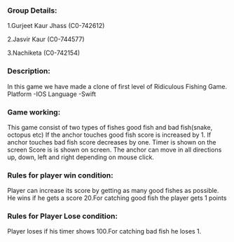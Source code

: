 ### Group Details:

  1.Gurjeet Kaur Jhass (C0-742612)
  
  2.Jasvir Kaur (C0-744577)
  
  3.Nachiketa  (C0-742154)

### Description:
In this game we have made a clone of first level of Ridiculous Fishing Game.
Platform -IOS
Language -Swift

### Game working:
This game consist of two types of fishes good fish and bad fish(snake, octopus etc)
If the anchor touches good fish score is increased by 1. If anchor touches bad fish score decreases by one.
Timer is shown on the screen
Score is   is shown on screen.
The anchor can move in all directions up, down, left and right depending on mouse  click.

### Rules for player win condition:
Player can increase its score by getting as many good fishes as possible. He wins if he gets a score 20.For catching good fish the player gets 1 points 

### Rules for Player Lose condition:
Player loses if his timer shows 100.For catching bad fish he loses 1.
